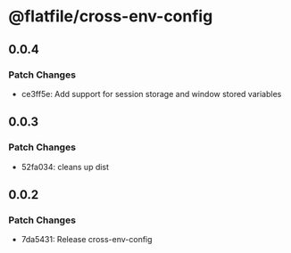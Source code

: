 # @flatfile/cross-env-config

## 0.0.4

### Patch Changes

- ce3ff5e: Add support for session storage and window stored variables

## 0.0.3

### Patch Changes

- 52fa034: cleans up dist

## 0.0.2

### Patch Changes

- 7da5431: Release cross-env-config
